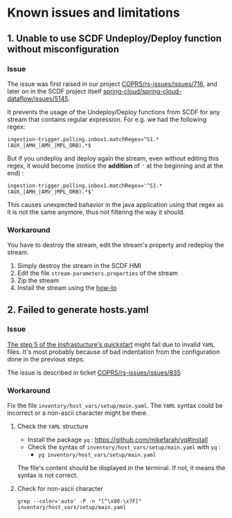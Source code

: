 # Known issues and limitations

## 1. Unable to use SCDF Undeploy/Deploy function without misconfiguration

### Issue

The issue was first raised in our project [COPRS/rs-issues/issues/716](https://github.com/COPRS/rs-issues/issues/716), and later on in the SCDF project itself [spring-cloud/spring-cloud-dataflow/issues/5145](https://github.com/spring-cloud/spring-cloud-dataflow/issues/5145).

It prevents the usage of the Undeploy/Deploy functions from SCDF for any stream that contains regular expression. For e.g. we had the following regex:

`ingestion-trigger.polling.inbox1.matchRegex=^S1.*(AUX_|AMH_|AMV_|MPL_ORB).*$`

But if you undeploy and deploy again the stream, even without editing this regex, it would become (notice the **addition** of `'` at the beginning and at the end) :

`ingestion-trigger.polling.inbox1.matchRegex='^S1.*(AUX_|AMH_|AMV_|MPL_ORB).*$'`

This causes unexpected bahavior in the java application using that regex as it is not the same anymore, thus not filtering the way it should.

### Workaround

You have to destroy the stream, edit the stream's property and redeploy the stream.

1. Simply destroy the stream in the SCDF HMI
2. Edit the file `stream-parameters.properties` of the stream
3. Zip the stream
4. Install the stream using the [how-to](/docs/user_manuals/how-to/RS%20Add-on%20-%20RS%20Core.md)

## 2. Failed to generate hosts.yaml

### Issue

[The step 5 of the insfrastucture's quickstart](/README.md#5-generate-or-download-the-inventory-variables) might fail due to invalid `YAML` files. It's most probably because of bad indentation from the configuration done in the previous steps.

The issue is described in ticket [COPRS/rs-issues/issues/835](https://github.com/COPRS/rs-issues/issues/835)
### Workaround

Fix the file `inventory/host_vars/setup/main.yaml`. The `YAML` syntax could be incorrect or a non-ascii character might be there.

1. Check the `YAML` structure

   - Install the package `yq` : <https://github.com/mikefarah/yq#install>
   - Check the syntax of `inventory/host_vars/setup/main.yaml` with `yq` :
     - `yq inventory/host_vars/setup/main.yaml`

   The file's content should be displayed in the terminal. If not, it means the syntax is not correct.

2. Check for non-ascii character

   `grep --color='auto' -P -n "[^\x00-\x7F]" inventory/host_vars/setup/main.yaml`
